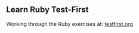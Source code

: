 Learn Ruby Test-First
--
Working through the Ruby exercises at: [testfirst.org](http://testfirst.org/ "testfirst.org")

